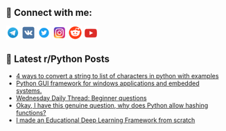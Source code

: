 ## 🔎 Connect with me:
[<img src="https://github.com/bullbesh/bullbesh/blob/main/images/Telegram.png" width="32" height="32" />](https://t.me/bullbesh)
[<img src="https://github.com/bullbesh/bullbesh/blob/main/images/VK.png" width="32" height="32" />](https://vk.com/bullbesh)
[<img src="https://github.com/bullbesh/bullbesh/blob/main/images/Twitter.png" width="32" height="32" />](https://twitter.com/bullbesh1)
[<img src="https://github.com/bullbesh/bullbesh/blob/main/images/Instagram.png" width="32" height="32" />](https://www.instagram.com/bullbesh)
[<img src="https://github.com/bullbesh/bullbesh/blob/main/images/Reddit.png" width="32" height="32" />](https://www.reddit.com/user/bullbesh)
[<img src="https://github.com/bullbesh/bullbesh/blob/main/images/YouTube.png" width="32" height="32" />](https://www.youtube.com/channel/UCtfjRs6uzgq5mfm8S06WTcg)

## 📕 Latest r/Python Posts
<!-- BLOG-POST-LIST:START -->
- [4 ways to convert a string to list of characters in python with examples](https://www.reddit.com/r/Python/comments/18xe1se/4_ways_to_convert_a_string_to_list_of_characters/)
- [Python GUI framework for windows applications and embedded systems.](https://www.reddit.com/r/Python/comments/18xav2l/python_gui_framework_for_windows_applications_and/)
- [Wednesday Daily Thread: Beginner questions](https://www.reddit.com/r/Python/comments/18x4mfq/wednesday_daily_thread_beginner_questions/)
- [Okay, I have this genuine question, why does Python allow hashing functions?](https://www.reddit.com/r/Python/comments/18x4kw6/okay_i_have_this_genuine_question_why_does_python/)
- [I made an Educational Deep Learning Framework from scratch](https://www.reddit.com/r/Python/comments/18x097o/i_made_an_educational_deep_learning_framework/)
<!-- BLOG-POST-LIST:END -->
